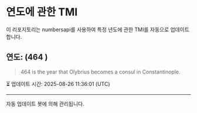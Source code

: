 
# 연도에 관한 TMI

이 리포지토리는 numbersapi를 사용하여 특정 년도에 관한 TMI를 자동으로 업데이트합니다.

## 연도: (464 )
> 464 is the year that Olybrius becomes a consul in Constantinople.

⏳ 업데이트 시간: 2025-08-26 11:36:01 (UTC)

---
자동 업데이트 봇에 의해 관리됩니다.

